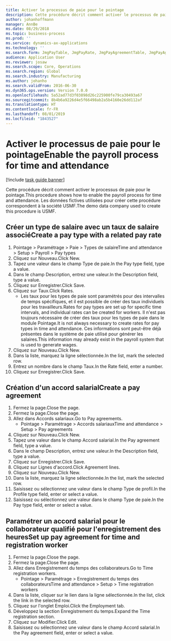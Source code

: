 ```yaml
---
title: Activer le processus de paie pour le pointage
description: Cette procédure décrit comment activer le processus de paie pour le pointage.
author: johanhoffmann
manager: AnnBe
ms.date: 08/29/2018
ms.topic: business-process
ms.prod: ''
ms.service: dynamics-ax-applications
ms.technology: ''
ms.search.form: JmgPayTable, JmgPayRate, JmgPayAgreementTable, JmgPayAgreementLine, HcmWorker
audience: Application User
ms.reviewer: josaw
ms.search.scope: Core, Operations
ms.search.region: Global
ms.search.industry: Manufacturing
ms.author: johanho
ms.search.validFrom: 2016-06-30
ms.dyn365.ops.version: Version 7.0.0
ms.openlocfilehash: 5a52ad77d3f03898d26c225900fe79ca30493a67
ms.sourcegitcommit: 8b4b6a9226d4e5f66498ab2a5b4160e26dd112af
ms.translationtype: HT
ms.contentlocale: fr-FR
ms.lasthandoff: 08/01/2019
ms.locfileid: "1843527"
---
```

# <a name="enable-the-payroll-process-for-time-and-attendance"></a><span data-ttu-id="ae5dc-103">Activer le processus de paie pour le pointage</span><span class="sxs-lookup"><span data-stu-id="ae5dc-103">Enable the payroll process for time and attendance</span></span>

[!include [task guide banner](../../includes/task-guide-banner.md)]

<span data-ttu-id="ae5dc-104">Cette procédure décrit comment activer le processus de paie pour le pointage.</span><span class="sxs-lookup"><span data-stu-id="ae5dc-104">This procedure shows how to enable the payroll process for time and attendance.</span></span> <span data-ttu-id="ae5dc-105">Les données fictives utilisées pour créer cette procédure correspondent à la société USMF.</span><span class="sxs-lookup"><span data-stu-id="ae5dc-105">The demo data company used to create this procedure is USMF.</span></span>


## <a name="create-a-pay-type-with-a-related-pay-rate"></a><span data-ttu-id="ae5dc-106">Créer un type de salaire avec un taux de salaire associé</span><span class="sxs-lookup"><span data-stu-id="ae5dc-106">Create a pay type with a related pay rate</span></span>
1. <span data-ttu-id="ae5dc-107">Pointage > Paramétrage > Paie > Types de salaire</span><span class="sxs-lookup"><span data-stu-id="ae5dc-107">Time and attendance > Setup > Payroll > Pay types</span></span>
2. <span data-ttu-id="ae5dc-108">Cliquez sur Nouveau.</span><span class="sxs-lookup"><span data-stu-id="ae5dc-108">Click New.</span></span>
3. <span data-ttu-id="ae5dc-109">Tapez une valeur dans le champ Type de paie.</span><span class="sxs-lookup"><span data-stu-id="ae5dc-109">In the Pay type field, type a value.</span></span>
4. <span data-ttu-id="ae5dc-110">Dans le champ Description, entrez une valeur.</span><span class="sxs-lookup"><span data-stu-id="ae5dc-110">In the Description field, type a value.</span></span>
5. <span data-ttu-id="ae5dc-111">Cliquez sur Enregistrer.</span><span class="sxs-lookup"><span data-stu-id="ae5dc-111">Click Save.</span></span>
6. <span data-ttu-id="ae5dc-112">Cliquez sur Taux.</span><span class="sxs-lookup"><span data-stu-id="ae5dc-112">Click Rates.</span></span>
    * <span data-ttu-id="ae5dc-113">Les taux pour les types de paie sont paramétrés pour des intervalles de temps spécifiques, et il est possible de créer des taux individuels pour les travailleurs.</span><span class="sxs-lookup"><span data-stu-id="ae5dc-113">Rates for pay types are set up for specific time intervals, and individual rates can be created for workers.</span></span> <span data-ttu-id="ae5dc-114">Il n'est pas toujours nécessaire de créer des taux pour les types de paie dans le module Pointage.</span><span class="sxs-lookup"><span data-stu-id="ae5dc-114">It is not always necessary to create rates for pay types in time and attendance.</span></span> <span data-ttu-id="ae5dc-115">Ces informations sont peut-être déjà présentes dans le système de paie utilisé pour générer les salaires.</span><span class="sxs-lookup"><span data-stu-id="ae5dc-115">This information may already exist in the payroll system that is used to generate wages.</span></span>  
7. <span data-ttu-id="ae5dc-116">Cliquez sur Nouveau.</span><span class="sxs-lookup"><span data-stu-id="ae5dc-116">Click New.</span></span>
8. <span data-ttu-id="ae5dc-117">Dans la liste, marquez la ligne sélectionnée.</span><span class="sxs-lookup"><span data-stu-id="ae5dc-117">In the list, mark the selected row.</span></span>
9. <span data-ttu-id="ae5dc-118">Entrez un nombre dans le champ Taux.</span><span class="sxs-lookup"><span data-stu-id="ae5dc-118">In the Rate field, enter a number.</span></span>
10. <span data-ttu-id="ae5dc-119">Cliquez sur Enregistrer.</span><span class="sxs-lookup"><span data-stu-id="ae5dc-119">Click Save.</span></span>

## <a name="create-a-pay-agreement"></a><span data-ttu-id="ae5dc-120">Création d'un accord salarial</span><span class="sxs-lookup"><span data-stu-id="ae5dc-120">Create a pay agreement</span></span>
1. <span data-ttu-id="ae5dc-121">Fermez la page.</span><span class="sxs-lookup"><span data-stu-id="ae5dc-121">Close the page.</span></span>
2. <span data-ttu-id="ae5dc-122">Fermez la page.</span><span class="sxs-lookup"><span data-stu-id="ae5dc-122">Close the page.</span></span>
3. <span data-ttu-id="ae5dc-123">Allez dans Accords salariaux.</span><span class="sxs-lookup"><span data-stu-id="ae5dc-123">Go to Pay agreements.</span></span>
    * <span data-ttu-id="ae5dc-124">Pointage > Paramétrage > Accords salariaux</span><span class="sxs-lookup"><span data-stu-id="ae5dc-124">Time and attendance > Setup > Pay agreements</span></span>  
4. <span data-ttu-id="ae5dc-125">Cliquez sur Nouveau.</span><span class="sxs-lookup"><span data-stu-id="ae5dc-125">Click New.</span></span>
5. <span data-ttu-id="ae5dc-126">Tapez une valeur dans le champ Accord salarial.</span><span class="sxs-lookup"><span data-stu-id="ae5dc-126">In the Pay agreement field, type a value.</span></span>
6. <span data-ttu-id="ae5dc-127">Dans le champ Description, entrez une valeur.</span><span class="sxs-lookup"><span data-stu-id="ae5dc-127">In the Description field, type a value.</span></span>
7. <span data-ttu-id="ae5dc-128">Cliquez sur Enregistrer.</span><span class="sxs-lookup"><span data-stu-id="ae5dc-128">Click Save.</span></span>
8. <span data-ttu-id="ae5dc-129">Cliquez sur Lignes d'accord.</span><span class="sxs-lookup"><span data-stu-id="ae5dc-129">Click Agreement lines.</span></span>
9. <span data-ttu-id="ae5dc-130">Cliquez sur Nouveau.</span><span class="sxs-lookup"><span data-stu-id="ae5dc-130">Click New.</span></span>
10. <span data-ttu-id="ae5dc-131">Dans la liste, marquez la ligne sélectionnée.</span><span class="sxs-lookup"><span data-stu-id="ae5dc-131">In the list, mark the selected row.</span></span>
11. <span data-ttu-id="ae5dc-132">Saisissez ou sélectionnez une valeur dans le champ Type de profil.</span><span class="sxs-lookup"><span data-stu-id="ae5dc-132">In the Profile type field, enter or select a value.</span></span>
12. <span data-ttu-id="ae5dc-133">Saisissez ou sélectionnez une valeur dans le champ Type de paie.</span><span class="sxs-lookup"><span data-stu-id="ae5dc-133">In the Pay type field, enter or select a value.</span></span>

## <a name="set-up-pay-agreement-for-time-and-registration-worker"></a><span data-ttu-id="ae5dc-134">Paramétrer un accord salarial pour le collaborateur qualifié pour l'enregistrement des heures</span><span class="sxs-lookup"><span data-stu-id="ae5dc-134">Set up pay agreement for time and registration worker</span></span>
1. <span data-ttu-id="ae5dc-135">Fermez la page.</span><span class="sxs-lookup"><span data-stu-id="ae5dc-135">Close the page.</span></span>
2. <span data-ttu-id="ae5dc-136">Fermez la page.</span><span class="sxs-lookup"><span data-stu-id="ae5dc-136">Close the page.</span></span>
3. <span data-ttu-id="ae5dc-137">Allez dans Enregistrement du temps des collaborateurs.</span><span class="sxs-lookup"><span data-stu-id="ae5dc-137">Go to Time registration workers.</span></span>
    * <span data-ttu-id="ae5dc-138">Pointage > Paramétrage > Enregistrement du temps des collaborateurs</span><span class="sxs-lookup"><span data-stu-id="ae5dc-138">Time and attendance > Setup > Time registration workers</span></span>  
4. <span data-ttu-id="ae5dc-139">Dans la liste, cliquer sur le lien dans la ligne sélectionnée.</span><span class="sxs-lookup"><span data-stu-id="ae5dc-139">In the list, click the link in the selected row.</span></span>
5. <span data-ttu-id="ae5dc-140">Cliquez sur l'onglet Emploi.</span><span class="sxs-lookup"><span data-stu-id="ae5dc-140">Click the Employment tab.</span></span>
6. <span data-ttu-id="ae5dc-141">Développez la section Enregistrement du temps.</span><span class="sxs-lookup"><span data-stu-id="ae5dc-141">Expand the Time registration section.</span></span>
7. <span data-ttu-id="ae5dc-142">Cliquez sur Modifier.</span><span class="sxs-lookup"><span data-stu-id="ae5dc-142">Click Edit.</span></span>
8. <span data-ttu-id="ae5dc-143">Saisissez ou sélectionnez une valeur dans le champ Accord salarial.</span><span class="sxs-lookup"><span data-stu-id="ae5dc-143">In the Pay agreement field, enter or select a value.</span></span>

